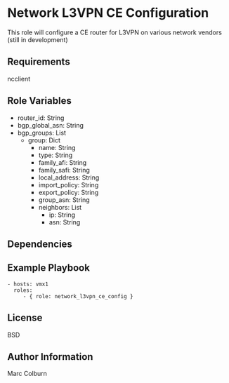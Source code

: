 Network L3VPN CE Configuration
=========

This role will configure a CE router for L3VPN on various network vendors (still in development)

Requirements
------------
ncclient


Role Variables
--------------
* router_id: String
* bgp_global_asn: String
* bgp_groups: List
  * group: Dict
    * name: String
    * type: String
    * family_afi: String
    * family_safi: String
    * local_address: String
    * import_policy: String
    * export_policy: String
    * group_asn: String
    * neighbors: List
      * ip: String
      * asn: String

Dependencies
------------

Example Playbook
----------------

    - hosts: vmx1
      roles:
         - { role: network_l3vpn_ce_config }

License
-------

BSD

Author Information
------------------

Marc Colburn

